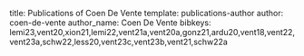 title: Publications of Coen De Vente
template: publications-author
author: coen-de-vente
author_name: Coen De Vente
bibkeys: lemi23,vent20,xion21,lemi22,vent21a,vent20a,gonz21,ardu20,vent18,vent22,vent23a,schw22,less20,vent23c,vent23b,vent21,schw22a